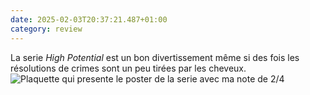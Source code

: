```yaml
---
date: 2025-02-03T20:37:21.487+01:00
category: review
---
```


La serie _High Potential_ est un bon divertissement même si des fois les résolutions de crimes sont un peu tirées par les cheveux. ![Plaquette qui presente le poster de la serie avec ma note de 2/4](https://alienlebarge.ch/media/photos/2025/02/03/img-6579.jpg)
